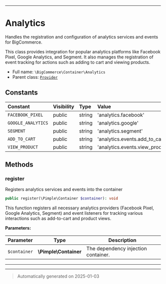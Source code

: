 ***

# Analytics

Handles the registration and configuration of analytics services and events for BigCommerce.

This class provides integration for popular analytics platforms like Facebook Pixel, Google Analytics, and Segment.
It also manages the registration of event tracking for actions such as adding to cart and viewing products.

* Full name: `\BigCommerce\Container\Analytics`
* Parent class: [`Provider`](./classes/BigCommerce/Container/Provider.md)


## Constants

| Constant | Visibility | Type | Value |
|:---------|:-----------|:-----|:------|
|`FACEBOOK_PIXEL`|public|string|&#039;analytics.facebook&#039;|
|`GOOGLE_ANALYTICS`|public|string|&#039;analytics.google&#039;|
|`SEGMENT`|public|string|&#039;analytics.segment&#039;|
|`ADD_TO_CART`|public|string|&#039;analytics.events.add_to_cart&#039;|
|`VIEW_PRODUCT`|public|string|&#039;analytics.events.view_product&#039;|


## Methods


### register

Registers analytics services and events into the container

```php
public register(\Pimple\Container $container): void
```

This function registers all necessary analytics providers (Facebook Pixel, Google Analytics, Segment)
and event listeners for tracking various interactions such as add-to-cart and product views.






**Parameters:**

| Parameter | Type | Description |
|-----------|------|-------------|
| `$container` | **\Pimple\Container** | The dependency injection container. |





***


***
> Automatically generated on 2025-01-03
